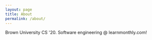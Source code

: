 ```yaml
---
layout: page
title: About
permalink: /about/
---
```


Brown University CS '20. Software engineering @ learnmonthly.com! 
